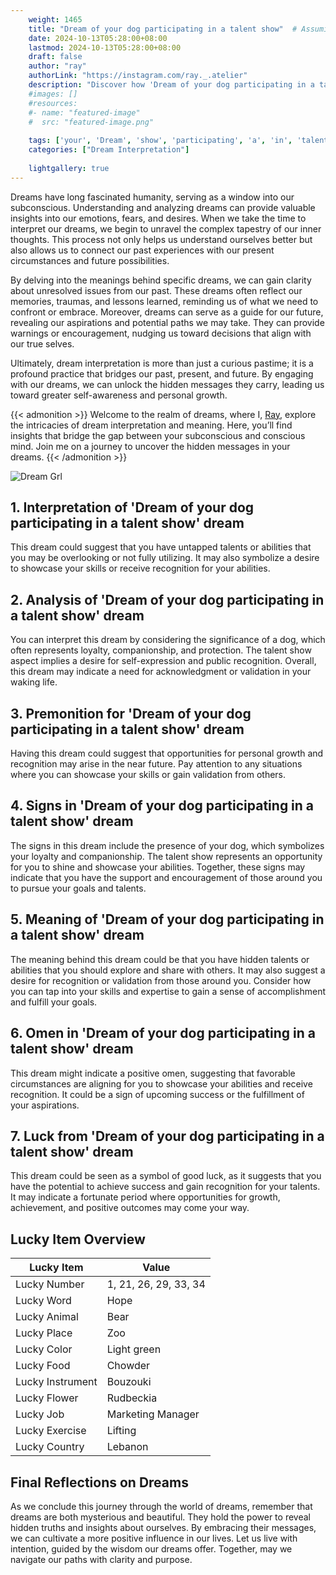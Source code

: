 ```yaml
---
    weight: 1465
    title: "Dream of your dog participating in a talent show"  # Assuming 'title' column exists
    date: 2024-10-13T05:28:00+08:00
    lastmod: 2024-10-13T05:28:00+08:00
    draft: false
    author: "ray"
    authorLink: "https://instagram.com/ray._.atelier"
    description: "Discover how 'Dream of your dog participating in a talent show' can interpret your future and uncover its significant meanings in your life."
    #images: []
    #resources:
    #- name: "featured-image"
    #  src: "featured-image.png"
    
    tags: ['your', 'Dream', 'show', 'participating', 'a', 'in', 'talent', 'of', 'dog']
    categories: ["Dream Interpretation"]
    
    lightgallery: true
---
```

    
Dreams have long fascinated humanity, serving as a window into our subconscious. Understanding and analyzing dreams can provide valuable insights into our emotions, fears, and desires. When we take the time to interpret our dreams, we begin to unravel the complex tapestry of our inner thoughts. This process not only helps us understand ourselves better but also allows us to connect our past experiences with our present circumstances and future possibilities.

By delving into the meanings behind specific dreams, we can gain clarity about unresolved issues from our past. These dreams often reflect our memories, traumas, and lessons learned, reminding us of what we need to confront or embrace. Moreover, dreams can serve as a guide for our future, revealing our aspirations and potential paths we may take. They can provide warnings or encouragement, nudging us toward decisions that align with our true selves.

Ultimately, dream interpretation is more than just a curious pastime; it is a profound practice that bridges our past, present, and future. By engaging with our dreams, we can unlock the hidden messages they carry, leading us toward greater self-awareness and personal growth.

{{< admonition >}}
Welcome to the realm of dreams, where I, [Ray](https://instagram.com/ray._.atelier), explore the intricacies of dream interpretation and meaning. Here, you’ll find insights that bridge the gap between your subconscious and conscious mind. Join me on a journey to uncover the hidden messages in your dreams.
{{< /admonition >}}

![Dream Grl](https://cdn.pixabay.com/photo/2017/11/02/03/35/gothic-2910057_1280.jpg "Dream Grl")

## 1. Interpretation of 'Dream of your dog participating in a talent show' dream
 This dream could suggest that you have untapped talents or abilities that you may be overlooking or not fully utilizing. It may also symbolize a desire to showcase your skills or receive recognition for your abilities.

## 2. Analysis of 'Dream of your dog participating in a talent show' dream
 You can interpret this dream by considering the significance of a dog, which often represents loyalty, companionship, and protection. The talent show aspect implies a desire for self-expression and public recognition. Overall, this dream may indicate a need for acknowledgment or validation in your waking life.

## 3. Premonition for 'Dream of your dog participating in a talent show' dream
 Having this dream could suggest that opportunities for personal growth and recognition may arise in the near future. Pay attention to any situations where you can showcase your skills or gain validation from others.

## 4. Signs in 'Dream of your dog participating in a talent show' dream
 The signs in this dream include the presence of your dog, which symbolizes your loyalty and companionship. The talent show represents an opportunity for you to shine and showcase your abilities. Together, these signs may indicate that you have the support and encouragement of those around you to pursue your goals and talents.

## 5. Meaning of 'Dream of your dog participating in a talent show' dream
 The meaning behind this dream could be that you have hidden talents or abilities that you should explore and share with others. It may also suggest a desire for recognition or validation from those around you. Consider how you can tap into your skills and expertise to gain a sense of accomplishment and fulfill your goals.

## 6. Omen in 'Dream of your dog participating in a talent show' dream
 This dream might indicate a positive omen, suggesting that favorable circumstances are aligning for you to showcase your abilities and receive recognition. It could be a sign of upcoming success or the fulfillment of your aspirations.

## 7. Luck from 'Dream of your dog participating in a talent show' dream
 This dream could be seen as a symbol of good luck, as it suggests that you have the potential to achieve success and gain recognition for your talents. It may indicate a fortunate period where opportunities for growth, achievement, and positive outcomes may come your way.

## Lucky Item Overview
| Lucky Item          | Value              |
|---------------|--------------------|
| Lucky Number        | 1, 21, 26, 29, 33, 34  |
| Lucky Word          | Hope |
| Lucky Animal        | Bear |
| Lucky Place         | Zoo     |
| Lucky Color         | Light green     |
| Lucky Food          | Chowder      |
| Lucky Instrument    | Bouzouki |
| Lucky Flower        | Rudbeckia    |
| Lucky Job           | Marketing Manager       |
| Lucky Exercise      | Lifting  |
| Lucky Country       | Lebanon    |


##  Final Reflections on Dreams

As we conclude this journey through the world of dreams, remember that dreams are both mysterious and beautiful. They hold the power to reveal hidden truths and insights about ourselves. By embracing their messages, we can cultivate a more positive influence in our lives. Let us live with intention, guided by the wisdom our dreams offer. Together, may we navigate our paths with clarity and purpose.

